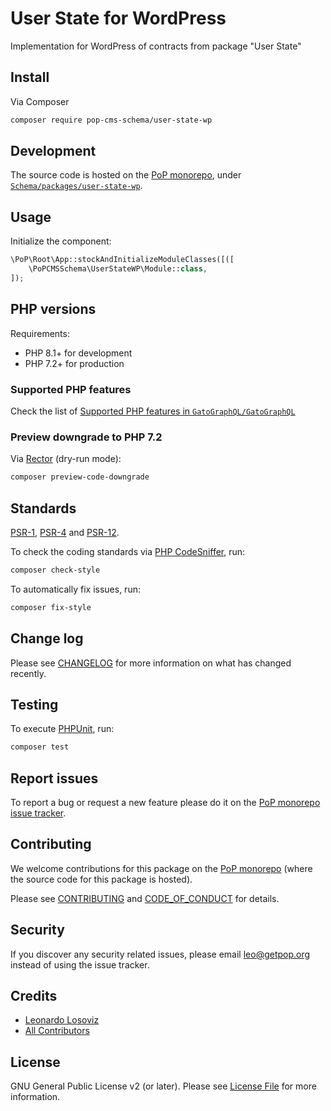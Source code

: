# User State for WordPress

<!--
[![Build Status][ico-travis]][link-travis]
[![Quality Score][ico-code-quality]][link-code-quality]
[![Software License][ico-license]](LICENSE.md)
[![Latest Version on Packagist][ico-version]][link-packagist]
[![Coverage Status][ico-scrutinizer]][link-scrutinizer]
[![Total Downloads][ico-downloads]][link-downloads]
-->

Implementation for WordPress of contracts from package "User State"

## Install

Via Composer

``` bash
composer require pop-cms-schema/user-state-wp
```

## Development

The source code is hosted on the [PoP monorepo](https://github.com/GatoGraphQL/GatoGraphQL), under [`Schema/packages/user-state-wp`](https://github.com/GatoGraphQL/GatoGraphQL/tree/master/layers/Schema/packages/user-state-wp).

## Usage

Initialize the component:

``` php
\PoP\Root\App::stockAndInitializeModuleClasses([([
    \PoPCMSSchema\UserStateWP\Module::class,
]);
```

## PHP versions

Requirements:

- PHP 8.1+ for development
- PHP 7.2+ for production

### Supported PHP features

Check the list of [Supported PHP features in `GatoGraphQL/GatoGraphQL`](https://github.com/GatoGraphQL/GatoGraphQL/blob/master/docs/supported-php-features.md)

### Preview downgrade to PHP 7.2

Via [Rector](https://github.com/rectorphp/rector) (dry-run mode):

```bash
composer preview-code-downgrade
```

## Standards

[PSR-1](https://www.php-fig.org/psr/psr-1), [PSR-4](https://www.php-fig.org/psr/psr-4) and [PSR-12](https://www.php-fig.org/psr/psr-12).

To check the coding standards via [PHP CodeSniffer](https://github.com/squizlabs/PHP_CodeSniffer), run:

``` bash
composer check-style
```

To automatically fix issues, run:

``` bash
composer fix-style
```

## Change log

Please see [CHANGELOG](CHANGELOG.md) for more information on what has changed recently.

## Testing

To execute [PHPUnit](https://phpunit.de/), run:

``` bash
composer test
```

## Report issues

To report a bug or request a new feature please do it on the [PoP monorepo issue tracker](https://github.com/GatoGraphQL/GatoGraphQL/issues).

## Contributing

We welcome contributions for this package on the [PoP monorepo](https://github.com/GatoGraphQL/GatoGraphQL) (where the source code for this package is hosted).

Please see [CONTRIBUTING](CONTRIBUTING.md) and [CODE_OF_CONDUCT](CODE_OF_CONDUCT.md) for details.

## Security

If you discover any security related issues, please email leo@getpop.org instead of using the issue tracker.

## Credits

- [Leonardo Losoviz][link-author]
- [All Contributors][link-contributors]

## License

GNU General Public License v2 (or later). Please see [License File](LICENSE.md) for more information.

[ico-version]: https://img.shields.io/packagist/v/pop-cms-schema/user-state-wp.svg?style=flat-square
[ico-license]: https://img.shields.io/badge/license-GPLv2-brightgreen.svg?style=flat-square
[ico-travis]: https://img.shields.io/travis/pop-cms-schema/user-state-wp/master.svg?style=flat-square
[ico-scrutinizer]: https://img.shields.io/scrutinizer/coverage/g/pop-cms-schema/user-state-wp.svg?style=flat-square
[ico-code-quality]: https://img.shields.io/scrutinizer/g/pop-cms-schema/user-state-wp.svg?style=flat-square
[ico-downloads]: https://img.shields.io/packagist/dt/pop-cms-schema/user-state-wp.svg?style=flat-square

[link-packagist]: https://packagist.org/packages/pop-cms-schema/user-state-wp
[link-travis]: https://travis-ci.org/pop-cms-schema/user-state-wp
[link-scrutinizer]: https://scrutinizer-ci.com/g/pop-cms-schema/user-state-wp/code-structure
[link-code-quality]: https://scrutinizer-ci.com/g/pop-cms-schema/user-state-wp
[link-downloads]: https://packagist.org/packages/pop-cms-schema/user-state-wp
[link-author]: https://github.com/leoloso
[link-contributors]: ../../../../../../contributors
